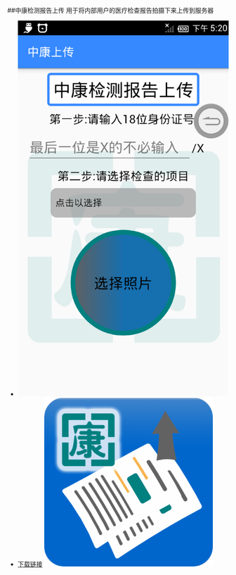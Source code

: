 ##中康检测报告上传
        用于将内部用户的医疗检查报告拍摄下来上传到服务器
   * ![](https://github.com/hedefu999/Android-UploadImages/blob/master/device-2016-04-18-171950.png)
* [下载链接](http://www.chinancd.net/index/download.html)
![](https://github.com/hedefu999/Android-UploadImages/blob/master/app/src/main/res/drawable-hdpi/appicon.png)